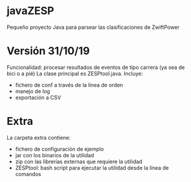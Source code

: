 # javaZESP
Pequeño proyecto Java para parsear las clasificaciones de ZwiftPower

Versión 31/10/19
================
Funcionalidad: procesar resultados de eventos de tipo carrera (ya sea de bici o a pié)
La clase principal es ZESPtool.java. Incluye:
- fichero de conf a través de la línea de orden
- manejo de log
- exportación a CSV

Extra
=====
La carpeta extra contiene:
- fichero de configuración de ejemplo
- jar con los binarios de la utilidad
- zip con las librerías externas que requiere la utilidad
- ZESPtool: bash script para ejecutar la utilidad desde la línea de comandos

